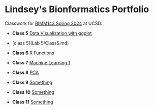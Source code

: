 # Lindsey's Bionformatics Portfolio 

Classwork for [BIMM143 Spring 2024](https://bioboot.github.io/bimm143_S24/) at UCSD.

- **Class 5** [Data Visualization with ggplot](https://github.com/lindseychina/bimm143_github/blob/main/Lab%205/Class5.md)
- [class 5](Lab 5/Class5.md)
  
- **Class 6** [R Functions](https://github.com/lindseychina/bimm143_github/blob/main/Lab%206/Lab%206.md)
  
- **Class 7** [Machine Learning 1](https://github.com/lindseychina/bimm143_github/blob/main/Lab%207/Lab%207.md)

- **Class 8** [PCA]()
  
- **Class 9** [Something]()
  
- **Class 10** [Something]()
  
- **Class 11** [Something]()
